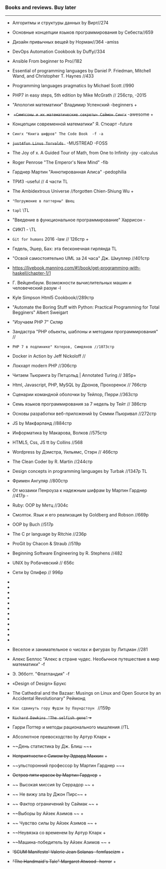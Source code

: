 
### Books and reviews. Buy later
****

+ Алгоритмы и структуры данных by Вирт//274
+ Основные концепции языков программирования by Себеста//659
+ Дизайн привычных вещей by Норман//364 -amiss
+ DevOps Automation Cookbook by Duffy//334
+ Ansible From beginner to Pro//182
+ Essential of programming languages by  Daniel P. Friedman, Mitchell Wand, and Christopher T. Haynes //433
+ Programming languages pragmatics by Michael Scott //990
+ PHP7 in easy steps, 5th edition by Mike McGrath // 256стр, -2015

+ "Апология математики" Владимир Успенский -beginners +
+  ~~`«Симпсоны и их математические секреты» Саймон Сингх`~~ -awesome +
+ Концепции современной математики" Я. Стюарт -future

+ `Сингх "Книга шифров" The Code Book  -f -a`
+ ~~`just4fun Linus Torvalds `~~ -MUSTREAD -FOSS
+ The Joy of x. A Guided Tour of Math, from One to Infinity -joy -calculus
+ Roger Penrose "The Emperor's New Mind" -fib
+  Гарднер Мартин "Аннотированная Алиса" -pedophilia
+ ТРИЗ -useful // 4 части TL
+ The Ambidextrous Universe //forgotten Chien-Shiung Wu +
+ `"Погружение в паттерны" Швец`
+ `tapl` \\TL
+ "Введение в функциональное программирование" Харрисон -
+ СИКП - \\TL
+ `Git for humans` 2016 -law // 126стр +
+ Гедель, Эшер, Бах: эта бесконечная гирлянда TL
+ "Освой самостоятельно UML за 24 часа" Дж. Шмуллер //401стр
+ https://livebook.manning.com/#!/book/get-programming-with-haskell/chapter-1/1
+ Г. Вейценбаум. Возможности вычислительных машин и человеческий разум -l
+ Kyle Simpson Html5 Cookbook//289стр
+ "Automate the Boring Stuff with Python: Practical Programming for Total Begginers" Albert Sweigart
+ "Изучаем PHP 7" Скляр
+ Зандастра "PHP обьекты, шаблоны и методики программирования" //
+ `PHP 7 в подлинике" Котеров, Симдянов //1073стр`
+ Docker in Action by Jeff Nickoloff //
+ Локхарт modern PHP //306стр
+ Читаем Тьюринга by Петцольд | Annotated Turing // 385p+  
+ Html, Javascript, PHP, MySQL by Дронов, Прохоренок // 766стр
+ Сценарии командной оболочки by Тейлор, Перри //363стр
+ Семь языков программирования за 7 недель by Тейт // 386стр
+ Основы разработки веб-приложений by Семми Пьюривал //272стр
+ JS by Макфарланд //884стр
+ Информатика by Макарова, Волков //575стр
+ HTML5, Css, JS tt by Collins //568
+ Wordpress by Дэмстра, Уильямс, Стэрн // 466стр
+ The Clean Coder by R. Martin //244стр
+ Design concepts in programming languages by Turbak //1347p TL
+ Фримен Ангуляр //800стр
+ От мозаики Пенроуза к надежным шифрам by Мартин Гарднер //417p - 
+ Ruby: OOP by Метц //304с 
+ Смолток. Язык и его реализация by Goldberg and Robson //669p
+ OOP by Buch //517p
+ The C pr language by Ritchie //236p
+ ProGit by Chacon & Straub //519p
+ Beginning Software Engineering by R. Stephens //482
+ UNIX by Робачевский // 656с
+ Сети by Олифер // 996p
+
+
+
+
+
+

+
+
+
+
+
+
+ Веселое и занимательное о числах и фигурах by Литцман //281
+ Алекс Беллос "Алекс в стране чудес. Необычное путешествие в мир математики" -f
+ Э. Эбботт.  "Флатландия" -f 
+ «Design of Design» Брукс
+ The Cathedral and the Bazaar: Musings on Linux and Open Source by an Accidental Revolutionary" Реймонд
+ `Как сдвинуть гору Фудзи by Паундстоун ` //159p
+  ~~`Richard Dawkins "The selfish gene"` +~~
+ Гарри Поттер и методы рационального мышления //TL
+ Абсолютное превосходство by Артур Кларк +
+ ~~День статистика by Дж. Блиш ~~+
+ ~~Неприятности с Симом by Эдвард Маккин~~ +
+ ~~ульсторонний профессор by Мартин Гарднер ~~+
+ ~~Остров пяти красок by Мартин Гарднер~~ +
+ ~~ Высокая миссия by Серрадор ~~  +
+ ~~ Не вижу зла by Джон Пирс~~ +
+ ~~ Фактор ограничений by Саймак ~~ +
+ ~~Выборы by Айзек Азимов ~~ +
+ ~~ Чувство силы by Айзек Азимов ~~ +
+ ~~Неувязка со временем by Артур Кларк   +
+ ~~Машина-победитель by Айзек Азимов ~~ +
+ ~~'SCUM Manifesto' Valerie Jean Solanas -femfascizm~~ +
+ ~~"The Handmaid's Tale" Margaret Atwood -horror~~ +
